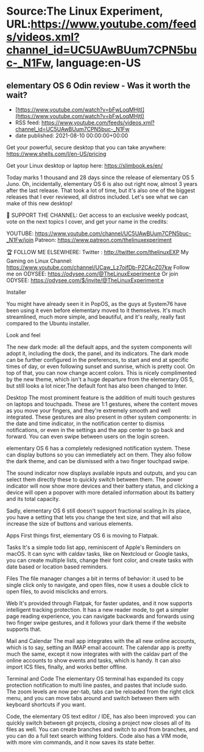 # Source:The Linux Experiment, URL:https://www.youtube.com/feeds/videos.xml?channel_id=UC5UAwBUum7CPN5buc-_N1Fw, language:en-US

## elementary OS 6 Odin review - Was it worth the wait?
 - [https://www.youtube.com/watch?v=bFwLoqMHjtI](https://www.youtube.com/watch?v=bFwLoqMHjtI)
 - RSS feed: https://www.youtube.com/feeds/videos.xml?channel_id=UC5UAwBUum7CPN5buc-_N1Fw
 - date published: 2021-08-10 00:00:00+00:00

Get your powerful, secure desktop that you can take anywhere: https://www.shells.com/l/en-US/pricing


Get your Linux desktop or laptop here: https://slimbook.es/en/



Today marks 1 thousand and 28 days since the release of elementary OS 5 Juno. Oh, incidentally, elementary OS 6 is also out right now, almost 3 years after the last release. That took a lot of time, but it's also one of the biggest releases that I ever reviewed, all distros included. Let's see what we can make of this new desktop!



👏 SUPPORT THE CHANNEL:
Get access to an exclusive weekly podcast, vote on the next topics I cover, and get your name in the credits:

YOUTUBE: https://www.youtube.com/channel/UC5UAwBUum7CPN5buc-_N1Fw/join
Patreon: https://www.patreon.com/thelinuxexperiment

🏆 FOLLOW ME ELSEWHERE:
Twitter : http://twitter.com/thelinuxEXP
My Gaming on Linux Channel: https://www.youtube.com/channel/UCaw_Lz7oifDb-PZCAcZ07kw
Follow me on ODYSEE: https://odysee.com/@TheLinuxExperiment:e
Or join ODYSEE: https://odysee.com/$/invite/@TheLinuxExperiment:e


Installer

You might have already seen it in PopOS, as the guys at System76 have been using it even before elementary moved to it themselves. It's much streamlined, much more simple, and beautiful, and it's really, really fast compared to the Ubuntu installer.

Look and feel

The new dark mode: all the default apps, and the system components will adopt it, including the dock, the panel, and its indicators. The dark mode can be further configured in the preferences, to start and end at specific times of day, or even following sunset and sunrise, which is pretty cool. On top of that, you can now change accent colors.
This is nicely complimented by the new theme, which isn't a huge departure from the elementary OS 5, but still looks a lot nicer.The default font has also been changed to Inter.

Desktop
The most prominent feature is the addition of multi touch gestures on laptops and touchpads. These are 1:1 gestures, where the content moves as you move your fingers, and they're extremely smooth and well integrated.
These gestures are also present in other system components: in the date and time indicator, in the notification center to dismiss notifications, or even in the settings and the app center to go back and forward. You can even swipe between users on the login screen.

elementary OS 6 has a completely redesigned notification system.
These can display buttons so you can immediately act on them. They also follow the dark theme, and can be dismissed with a two finger touchpad swipe.

The sound indicator now displays available inputs and outputs, and you can select them directly these to quickly switch between them.
The power indicator will now show more devices and their battery status, and clicking a device will open a popover with more detailed information about its battery and its total capacity.

Sadly, elementary OS 6 still doesn't support fractional scaling.In its place, you have a setting that lets you change the text size, and that will also increase the size of buttons and various elements.

Apps
First things first, elementary OS 6 is moving to Flatpak.

Tasks
It's a simple todo list app, reminiscent of Apple's Reminders on macOS. It can sync with caldav tasks, like on Nextcloud or Google tasks, you can create multiple lists, change their font color, and create tasks with date based or location based reminders.

Files
The file manager changes a bit in terms of behavior: it used to be single click only to navigate, and open files, now it uses a double click to open files, to avoid misclicks and errors.

Web
It's provided through Flatpak, for faster updates, and it now supports intelligent tracking protection. It has a new reader mode, to get a simpler page reading experience, you can navigate backwards and forwards using two finger swipe gestures, and it follows your dark theme if the website supports that.

Mail and Calendar
The mail app integrates with the all new online accounts, which is to say, setting an IMAP email account.
The calendar app is pretty much the same, except it now integrates with with the caldav part of the online accounts to show events and tasks, which is handy. It can also import ICS files, finally, and works better offline.

Terminal and Code
The elementary OS terminal has expanded its copy protection notification to multi line pastes, and pastes that include sudo.
The zoom levels are now per-tab, tabs can be reloaded from the right click menu, and you can move tabs around and switch between them with keyboard shortcuts if you want.

Code, the elementary OS text editor / IDE, has also been improved: you can quickly switch between git projects, closing a project now closes all of its files as well.
You can create branches and switch to and from branches, and you can do a full text search withing folders. Code also has a VIM mode, with more vim commands, and it now saves its state better.

